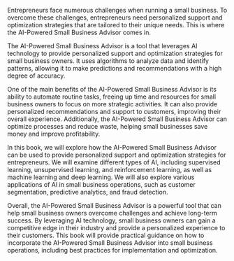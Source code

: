 
Entrepreneurs face numerous challenges when running a small business. To overcome these challenges, entrepreneurs need personalized support and optimization strategies that are tailored to their unique needs. This is where the AI-Powered Small Business Advisor comes in.

The AI-Powered Small Business Advisor is a tool that leverages AI technology to provide personalized support and optimization strategies for small business owners. It uses algorithms to analyze data and identify patterns, allowing it to make predictions and recommendations with a high degree of accuracy.

One of the main benefits of the AI-Powered Small Business Advisor is its ability to automate routine tasks, freeing up time and resources for small business owners to focus on more strategic activities. It can also provide personalized recommendations and support to customers, improving their overall experience. Additionally, the AI-Powered Small Business Advisor can optimize processes and reduce waste, helping small businesses save money and improve profitability.

In this book, we will explore how the AI-Powered Small Business Advisor can be used to provide personalized support and optimization strategies for entrepreneurs. We will examine different types of AI, including supervised learning, unsupervised learning, and reinforcement learning, as well as machine learning and deep learning. We will also explore various applications of AI in small business operations, such as customer segmentation, predictive analytics, and fraud detection.

Overall, the AI-Powered Small Business Advisor is a powerful tool that can help small business owners overcome challenges and achieve long-term success. By leveraging AI technology, small business owners can gain a competitive edge in their industry and provide a personalized experience to their customers. This book will provide practical guidance on how to incorporate the AI-Powered Small Business Advisor into small business operations, including best practices for implementation and optimization.
